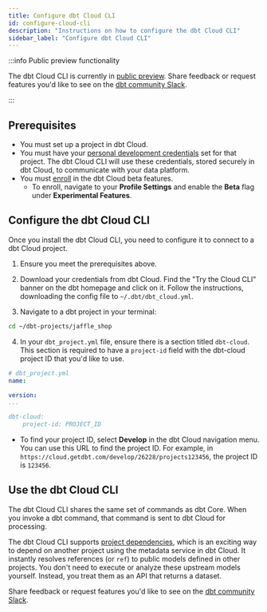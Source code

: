 ```yaml
---
title: Configure dbt Cloud CLI
id: configure-cloud-cli
description: "Instructions on how to configure the dbt Cloud CLI"
sidebar_label: "Configure dbt Cloud CLI"
---
```


:::info Public preview functionality

The dbt Cloud CLI is currently in [public preview](/docs/dbt-versions/product-lifecycles#dbt-cloud). Share feedback or request features you'd like to see on the [dbt community Slack](https://getdbt.slack.com/archives/C05M77P54FL).

::: 


## Prerequisites

- You must set up a project in dbt Cloud.
- You must have your [personal development credentials](/docs/dbt-cloud-environments#set-developer-credentials) set for that project. The dbt Cloud CLI will use these credentials, stored securely in dbt Cloud, to communicate with your data platform.
- You must [enroll](/docs/dbt-versions/experimental-features) in the dbt Cloud beta features. 
	- To enroll, navigate to your **Profile Settings** and enable the **Beta** flag under **Experimental Features**.


## Configure the dbt Cloud CLI

Once you install the dbt Cloud CLI, you need to configure it to connect to a dbt Cloud project.

1. Ensure you meet the prerequisites above.

2. Download your credentials from dbt Cloud. Find the "Try the Cloud CLI" banner on the dbt homepage and click on it. Follow the instructions, downloading the config file to `~/.dbt/dbt_cloud.yml`.

3. Navigate to a dbt project in your terminal:

```bash
cd ~/dbt-projects/jaffle_shop
```

4. In your `dbt_project.yml` file, ensure there is a section titled `dbt-cloud`. This section is required to have a `project-id` field with the dbt-cloud project ID that you'd like to use. 

```yaml
# dbt_project.yml
name:

version:
...

dbt-cloud: 
    project-id: PROJECT_ID
```

- To find your project ID, select **Develop** in the dbt Cloud navigation menu. You can use this URL to find the project ID. For example, in `https://cloud.getdbt.com/develop/26228/projects123456`, the project ID is `123456`.


## Use the dbt Cloud CLI

The dbt Cloud CLI shares the same set of commands as dbt Core. When you invoke a dbt command, that command is sent to dbt Cloud for processing. 

The dbt Cloud CLI supports [project dependencies](/docs/collaborate/govern/project-dependencies), which is an exciting way to depend on another project using the metadata service in dbt Cloud. It instantly resolves references (or  `ref`) to public models defined in other projects. You don't need to execute or analyze these upstream models yourself. Instead, you treat them as an API that returns a dataset.

Share feedback or request features you'd like to see on the [dbt community Slack](https://getdbt.slack.com/archives/C05M77P54FL).

